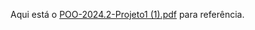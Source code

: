 Aqui está o [POO-2024.2-Projeto1 (1).pdf](https://github.com/user-attachments/files/17085748/POO-2024.2-Projeto1.1.pdf)
 para referência.
